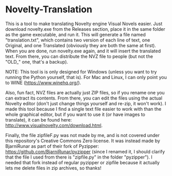 # Novelty-Translation
This is a tool to make translating Novelty engine Visual Novels easier. Just download novelty.exe
from the Releases section, place it in the same folder as the game executable, and run it. This
will generate a file named "translation.txt", which contains two version of each line of text,
one Original, and one Translated (obviously they are both the same at first). When you are done,
run novelty.exe again, and it will insert the translated text. From there, you can distribute the
NVZ file to people (but not the "OLD_" one, that's a backup).

NOTE: This tool is is only designed for Windows (unless you want to try running the Python yourself,
that is). For Mac and Linux, I can only point you to WINE (https://www.winehq.org/).

Also, fun fact, NVZ files are actually just ZIP files, so if you rename one you can extract its
contents. From there, you can edit the files using the actual Novelty editor (don't just change
things yourself and re-zip, it won't work). I made this tool because I find a single text file 
easier to work with than the whole graphical editor, but if you want to use it (or have images to
translate), it can be found here: http://www.visualnovelty.com/download.html.

Finally, the file zipfileF.py was not made by me, and is not covered under this repository's
Creative Commons Zero license. It was instead made by BjarniRunar as part of their fork of
Pyzipper: https://github.com/BjarniRunar/pyzipper (since I renamed it, I should clarify that the
file I used from there is "zipfile.py" in the folder "pyzipper"). I needed that fork instead of
regular pyzipper or zipfile because it actually lets me delete files in zip archives, so thanks!
